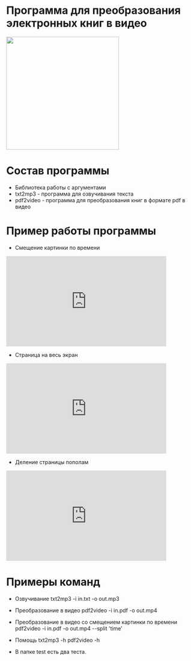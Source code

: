 # Программа для преобразования электронных книг в видео

<img height="300" src="https://pulsdel.ru/KK_Mirocod/BookToVideo/raw/branch/master/img/Logo_White.png"/>

# Состав программы
* Библиотека работы с аргументами
* txt2mp3 - программа для озвучивания текста
* pdf2video - программа для преобразования книг в формате pdf в видео

# Пример работы программы

* Смещение картинки по времени
<iframe src="https://vk.com/video_ext.php?oid=-210998646&id=456239143" width="426" height="240" allow="autoplay; encrypted-media; fullscreen; picture-in-picture;" frameborder="0" allowfullscreen></iframe>

* Страница на весь экран
<iframe src="https://vk.com/video_ext.php?oid=-210998646&id=456239144" width="426" height="240" allow="autoplay; encrypted-media; fullscreen; picture-in-picture;" frameborder="0" allowfullscreen></iframe>

* Деление страницы пополам
<iframe src="https://vk.com/video_ext.php?oid=-210998646&id=456239145" width="426" height="240" allow="autoplay; encrypted-media; fullscreen; picture-in-picture;" frameborder="0" allowfullscreen></iframe>

# Примеры команд

* Озвучивание
    txt2mp3 -i in.txt -o out.mp3

* Преобразование в видео
    pdf2video -i in.pdf -o out.mp4

* Преобразование в видео cо смещением картинки по времени
    pdf2video -i in.pdf -o out.mp4 --split 'time'

* Помощь
    txt2mp3 -h
    pdf2video -h

* В папке test есть два теста.
